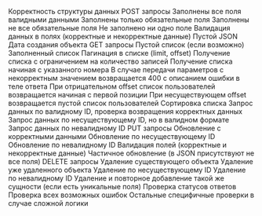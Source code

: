 Корректность структуры данных
POST запросы
Заполнены все поля валидными данными
Заполнены только обязательные поля
Заполнены не все обязательные поля
Не заполнено ни одно поле
Валидация данных в полях (корректные и некорректные данные)
Пустой JSON
Дата создания объекта
GET запросы
Пустой список (если возможно)
Заполненный список
Пагинация в списке (limit, offset)
Получение списка с ограничением на количество записей
Получение списка начиная с указанного номера
В случае передачи параметров с некорректным значением возвращается 400 с описанием ошибки в теле ответа
При отрицательном offset список пользователей возвращается начиная с первой позиции
При несуществующем offset возвращается пустой список пользователей
Сортировка списка
Запрос данных по валидному ID, проверка возвращения корректных данных
Запрос данных по несуществующему ID, но в валидном формате
Запрос данных по невалидному ID
PUT запросы
Обновление с корректными данными
Обновление по несуществующему ID
Обновление по невалидному ID
Валидация полей (корректные и некорректные данные)
Частичное обновление (в JSON присутствуют не все поля)
DELETE запросы
Удаление существующего объекта
Удаление уже удаленного объекта
Удаление по несуществующему ID
Удаление по невалидному ID
Удаление и повторное добавление такой же сущности (если есть уникальные поля)
Проверка статусов ответов
Проверка всех возможных ошибок
Остальные специфичные проверки в случае сложной логики